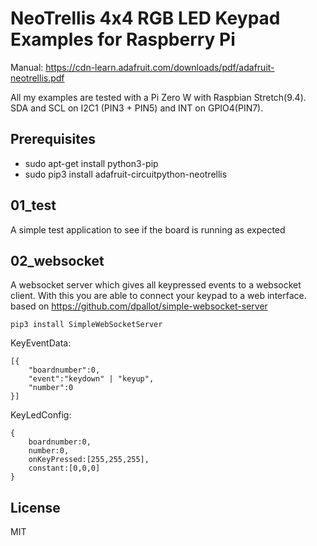 # NeoTrellis 4x4 RGB LED Keypad Examples for Raspberry Pi

Manual: 
https://cdn-learn.adafruit.com/downloads/pdf/adafruit-neotrellis.pdf

All my examples are tested with a Pi Zero W with Raspbian Stretch(9.4). SDA and SCL on I2C1 (PIN3 + PIN5) and INT on GPIO4(PIN7).

## Prerequisites

 * sudo apt-get install python3-pip
 * sudo pip3 install adafruit-circuitpython-neotrellis

## 01_test

A simple test application to see if the board is running as expected

## 02_websocket

A websocket server which gives all keypressed events to a websocket client. With this you are able to connect your keypad to a web interface.
based on https://github.com/dpallot/simple-websocket-server

```
pip3 install SimpleWebSocketServer
```


KeyEventData:
```
[{
    "boardnumber":0,
    "event":"keydown" | "keyup",
    "number":0
}]
```
KeyLedConfig:
```
{
    boardnumber:0,
    number:0,
    onKeyPressed:[255,255,255],
    constant:[0,0,0]
}
```

## License

MIT